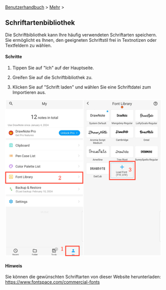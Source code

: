 [Benutzerhandbuch](/dragonnest/drawnote/manual/de) > [Mehr](/dragonnest/drawnote/manual/de/more) >

Schriftartenbibliothek
---
Die Schriftbibliothek kann Ihre häufig verwendeten Schriftarten speichern. Sie ermöglicht es Ihnen, den geeigneten Schriftstil frei in Textnotizen oder Textfeldern zu wählen.
#### Schritte
1. Tippen Sie auf "lch" auf der Hauptseite.

2. Greifen Sie auf die Schriftbibliothek zu.

3. Klicken Sie auf "Schrift laden" und wählen Sie eine Schriftdatei zum Importieren aus.

![Schriftbibliothek](imgs/font_library.png)

#### Hinweis
Sie können die gewünschten Schriftarten von dieser Website herunterladen: https://www.fontspace.com/commercial-fonts